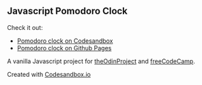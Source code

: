 ## Javascript Pomodoro Clock

Check it out: 

- [Pomodoro clock on Codesandbox](https://gy6gc.csb.app/) 
- [Pomodoro clock on Github Pages](https://ann-codes.github.io/javascript-pomodoro-clock/)

A vanilla Javascript project for [theOdinProject](https://www.theodinproject.com/courses/web-development-101/lessons/pairing-project) and [freeCodeCamp](https://learn.freecodecamp.org/front-end-libraries/front-end-libraries-projects/build-a-pomodoro-clock/).

Created with [Codesandbox.io](https://codesandbox.io/s/javascript-pomodoro-clock-gy6gc)
